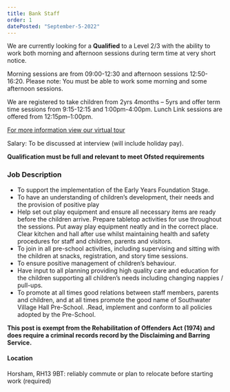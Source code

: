 ```yaml
---
title: Bank Staff
order: 1
datePosted: "September-5-2022"
---
```


We are currently looking for a **Qualified** to a Level 2/3 with the ability to work both morning and afternoon sessions during term time at very short notice.

Morning sessions are from 09:00-12:30 and afternoon sessions 12:50-16:20. Please note: You must be able to work some morning and some afternoon sessions.

We are registered to take children from 2yrs 4months – 5yrs and offer term time sessions from 9:15-12:15 and 1:00pm-4:00pm. Lunch Link sessions are offered from 12:15pm–1:00pm.

[For more information view our virtual tour](https://southwatervillagepreschool.org/virtual-tour)

Salary: To be discussed at interview (will include holiday pay).

**Qualification must be full and relevant to meet Ofsted requirements**

### Job Description

- To support the implementation of the Early Years Foundation Stage.
- To have an understanding of children’s development, their needs and the provision of positive play
- Help set out play equipment and ensure all necessary items are ready before the children arrive.
  Prepare tabletop activities for use throughout the sessions. Put away play equipment neatly and in
  the correct place. Clear kitchen and hall after use whilst maintaining health and safety procedures
  for staff and children, parents and visitors.
- To join in all pre-school activities, including supervising and sitting with the children at snacks,
  registration, and story time sessions.
- To ensure positive management of children’s behaviour.
- Have input to all planning providing high quality care and education for the children supporting all
  children’s needs including changing nappies / pull-ups.
- To promote at all times good relations between staff members, parents and children, and at all
  times promote the good name of Southwater Village Hall Pre-School.
  .Read, implement and conform to all policies adopted by the Pre-School.

**This post is exempt from the Rehabilitation of Offenders Act (1974) and does require a criminal records
record by the Disclaiming and Barring Service.**

#### Location
Horsham, RH13 9BT: reliably commute or plan to relocate before starting work (required)